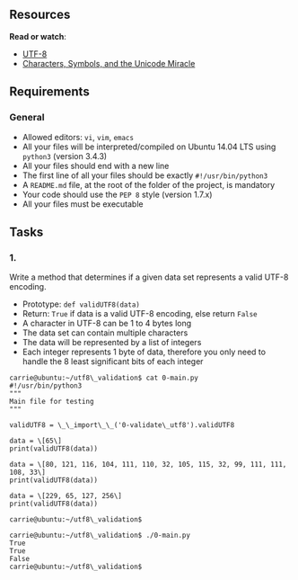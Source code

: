 ## Resources

**Read or watch**:

*   [UTF-8](/rltoken/cvaC6w9wAdmRtVQM-lzAsQ "UTF-8")
*   [Characters, Symbols, and the Unicode Miracle](/rltoken/9C_CG2C5b0possXXcEt0uA "Characters, Symbols, and the Unicode Miracle")

## Requirements

### General

*   Allowed editors: `vi`, `vim`, `emacs`
*   All your files will be interpreted/compiled on Ubuntu 14.04 LTS using `python3` (version 3.4.3)
*   All your files should end with a new line
*   The first line of all your files should be exactly `#!/usr/bin/python3`
*   A `README.md` file, at the root of the folder of the project, is mandatory
*   Your code should use the `PEP 8` style (version 1.7.x)
*   All your files must be executable

## Tasks

### 1.

Write a method that determines if a given data set represents a valid UTF-8 encoding.

*   Prototype: `def validUTF8(data)`
*   Return: `True` if data is a valid UTF-8 encoding, else return `False`
*   A character in UTF-8 can be 1 to 4 bytes long
*   The data set can contain multiple characters
*   The data will be represented by a list of integers
*   Each integer represents 1 byte of data, therefore you only need to handle the 8 least significant bits of each integer
```
carrie@ubuntu:~/utf8\_validation$ cat 0-main.py
#!/usr/bin/python3
"""
Main file for testing
"""

validUTF8 = \_\_import\_\_('0-validate\_utf8').validUTF8

data = \[65\]
print(validUTF8(data))

data = \[80, 121, 116, 104, 111, 110, 32, 105, 115, 32, 99, 111, 111, 108, 33\]
print(validUTF8(data))

data = \[229, 65, 127, 256\]
print(validUTF8(data))

carrie@ubuntu:~/utf8\_validation$

carrie@ubuntu:~/utf8\_validation$ ./0-main.py
True
True
False
carrie@ubuntu:~/utf8\_validation$
```